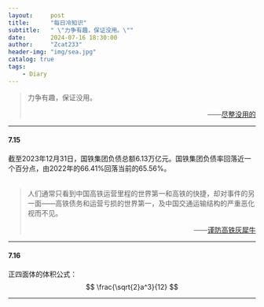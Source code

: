 ```yaml
---
layout:     post
title:      "每日冷知识"
subtitle:   " \"力争有趣，保证没用。\""
date:       2024-07-16 18:30:00
author:     "Zcat233"
header-img: "img/sea.jpg"
catalog: true
tags:
    - Diary
---
```


> 力争有趣，保证没用。
> <div style="text-align: right;">——<a href="https://b23.tv/dS9fu1A">尽整没用的</a></div>

---

#### 7.15
截至2023年12月31日，国铁集团负债总额6.13万亿元。国铁集团负债率回落近一个百分点，由2022年的66.41%回落当前的65.56%。  
<br>
> 人们通常只看到中国高铁运营里程的世界第一和高铁的快捷，却对事件的另一面——高铁债务和运营亏损的世界第一，及中国交通运输结构的严重恶化视而不见。  
> <div style="text-align: right;">——<a href="https://m.jiemian.com/article/2844468.html">谨防高铁灰犀牛</a></div>


---

#### 7.16
正四面体的体积公式：
$$
\frac{\sqrt{2}a^3}{12}
$$

---

